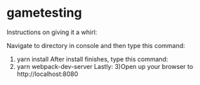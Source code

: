 # gametesting

Instructions on giving it a whirl:

Navigate to directory in console and then type this command:
  1) yarn install 
After install finishes, type this command:
  2) yarn webpack-dev-server
Lastly:
  3)Open up your browser to http://localhost:8080
